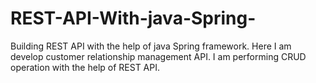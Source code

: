 # REST-API-With-java-Spring-
Building REST API with the help of java Spring framework. Here I am develop customer relationship management API. I am performing CRUD operation with the help of REST API.

